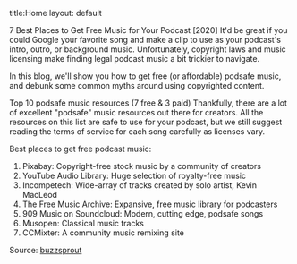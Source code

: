 title:Home
layout: default

7 Best Places to Get Free Music for Your Podcast [2020]
It'd be great if you could Google your favorite song and make a clip to use as your podcast's intro, outro, or background music. Unfortunately, copyright laws and music licensing make finding legal podcast music a bit trickier to navigate.

In this blog, we'll show you how to get free (or affordable) podsafe music, and debunk some common myths around using copyrighted content.

Top 10 podsafe music resources (7 free & 3 paid)
Thankfully, there are a lot of excellent "podsafe" music resources out there for creators. All the resources on this list are safe to use for your podcast, but we still suggest reading the terms of service for each song carefully as licenses vary.

Best places to get free podcast music:

1. Pixabay: Copyright-free stock music by a community of creators
2. YouTube Audio Library: Huge selection of royalty-free music
3. Incompetech: Wide-array of tracks created by solo artist, Kevin MacLeod
4. The Free Music Archive: Expansive, free music library for podcasters
5. 909 Music on Soundcloud: Modern, cutting edge, podsafe songs
6. Musopen: Classical music tracks
7. CCMixter: A community music remixing site

Source: [buzzsprout](https://www.buzzsprout.com/blog/free-music-for-podcasts)
